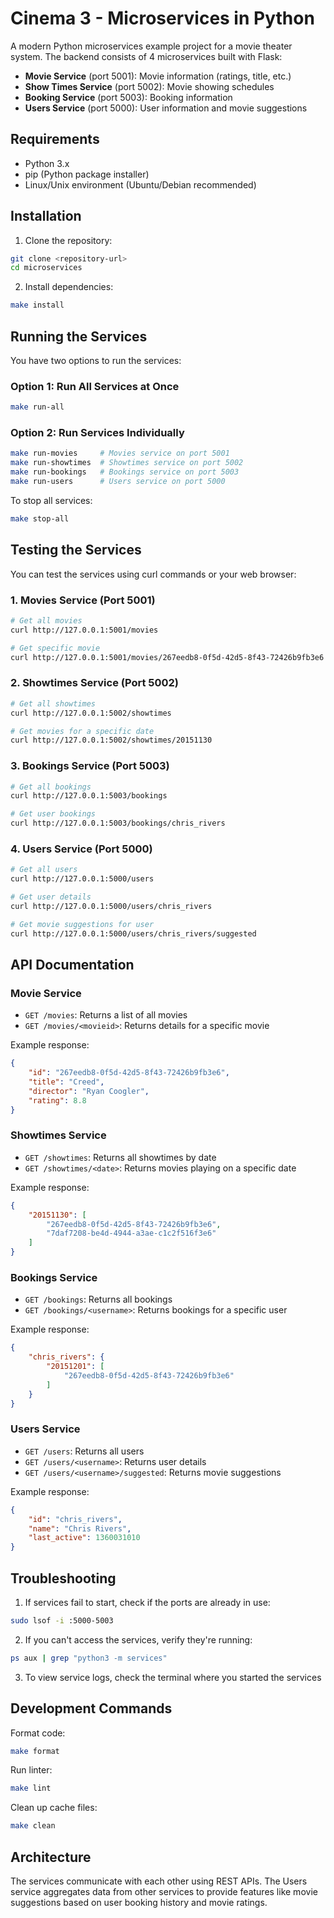 # Cinema 3 - Microservices in Python

A modern Python microservices example project for a movie theater system. The backend consists of 4 microservices built with Flask:

* **Movie Service** (port 5001): Movie information (ratings, title, etc.)
* **Show Times Service** (port 5002): Movie showing schedules
* **Booking Service** (port 5003): Booking information
* **Users Service** (port 5000): User information and movie suggestions

## Requirements

* Python 3.x
* pip (Python package installer)
* Linux/Unix environment (Ubuntu/Debian recommended)

## Installation

1. Clone the repository:
```bash
git clone <repository-url>
cd microservices
```

2. Install dependencies:
```bash
make install
```

## Running the Services

You have two options to run the services:

### Option 1: Run All Services at Once
```bash
make run-all
```

### Option 2: Run Services Individually
```bash
make run-movies     # Movies service on port 5001
make run-showtimes  # Showtimes service on port 5002
make run-bookings   # Bookings service on port 5003
make run-users      # Users service on port 5000
```

To stop all services:
```bash
make stop-all
```

## Testing the Services

You can test the services using curl commands or your web browser:

### 1. Movies Service (Port 5001)
```bash
# Get all movies
curl http://127.0.0.1:5001/movies

# Get specific movie
curl http://127.0.0.1:5001/movies/267eedb8-0f5d-42d5-8f43-72426b9fb3e6
```

### 2. Showtimes Service (Port 5002)
```bash
# Get all showtimes
curl http://127.0.0.1:5002/showtimes

# Get movies for a specific date
curl http://127.0.0.1:5002/showtimes/20151130
```

### 3. Bookings Service (Port 5003)
```bash
# Get all bookings
curl http://127.0.0.1:5003/bookings

# Get user bookings
curl http://127.0.0.1:5003/bookings/chris_rivers
```

### 4. Users Service (Port 5000)
```bash
# Get all users
curl http://127.0.0.1:5000/users

# Get user details
curl http://127.0.0.1:5000/users/chris_rivers

# Get movie suggestions for user
curl http://127.0.0.1:5000/users/chris_rivers/suggested
```

## API Documentation

### Movie Service
- `GET /movies`: Returns a list of all movies
- `GET /movies/<movieid>`: Returns details for a specific movie

Example response:
```json
{
    "id": "267eedb8-0f5d-42d5-8f43-72426b9fb3e6",
    "title": "Creed",
    "director": "Ryan Coogler",
    "rating": 8.8
}
```

### Showtimes Service
- `GET /showtimes`: Returns all showtimes by date
- `GET /showtimes/<date>`: Returns movies playing on a specific date

Example response:
```json
{
    "20151130": [
        "267eedb8-0f5d-42d5-8f43-72426b9fb3e6",
        "7daf7208-be4d-4944-a3ae-c1c2f516f3e6"
    ]
}
```

### Bookings Service
- `GET /bookings`: Returns all bookings
- `GET /bookings/<username>`: Returns bookings for a specific user

Example response:
```json
{
    "chris_rivers": {
        "20151201": [
            "267eedb8-0f5d-42d5-8f43-72426b9fb3e6"
        ]
    }
}
```

### Users Service
- `GET /users`: Returns all users
- `GET /users/<username>`: Returns user details
- `GET /users/<username>/suggested`: Returns movie suggestions

Example response:
```json
{
    "id": "chris_rivers",
    "name": "Chris Rivers",
    "last_active": 1360031010
}
```

## Troubleshooting

1. If services fail to start, check if the ports are already in use:
```bash
sudo lsof -i :5000-5003
```

2. If you can't access the services, verify they're running:
```bash
ps aux | grep "python3 -m services"
```

3. To view service logs, check the terminal where you started the services

## Development Commands

Format code:
```bash
make format
```

Run linter:
```bash
make lint
```

Clean up cache files:
```bash
make clean
```

## Architecture

The services communicate with each other using REST APIs. The Users service aggregates data from other services to provide features like movie suggestions based on user booking history and movie ratings.
